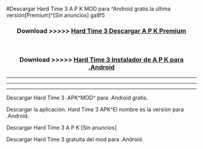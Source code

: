 #Descargar Hard Time 3  A P K MOD para ^Android gratis.la última versión[Premium]^[Sin anuncios] ga8f5



<div align="center">
<h3>Download >>>>> <a href="https://es-web.web.app/?es= ${title}">Hard Time 3  Descargar A P K Premium</a></h3><br>

<h3>Download >>>>> <a href="https://es-web.web.app/?es= ${title}">Hard Time 3  Instalador de A P K para .Android</a></h3>
</div>


----------------------------------------------------------

----------------------------------------------------------

----------------------------------------------------------

Descargar Hard Time 3  .APK^MOD^ para .Android gratis.

Descargar la aplicación. Hard Time 3  APK^El nombre es la versión para .Android.

Descargar Hard Time 3  A P K [Sin anuncios]

Descargar Hard Time 3  gratuita del mod para .Android.